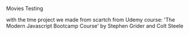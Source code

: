 Movies Testing

with the tme project we made from scartch from Udemy course: 'The Modern Javascript Bootcamp Course' by Stephen Grider and Colt Steele
